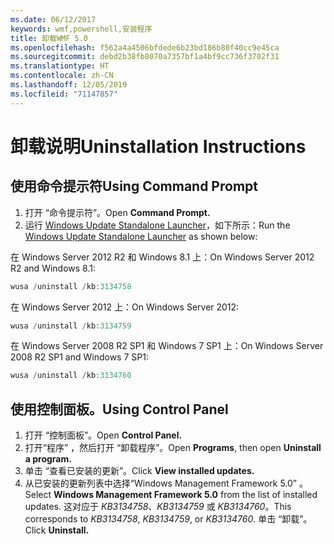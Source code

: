 ```yaml
---
ms.date: 06/12/2017
keywords: wmf,powershell,安装程序
title: 卸载WMF 5.0
ms.openlocfilehash: f562a4a4506bfdede6b23bd186b80f40cc9e45ca
ms.sourcegitcommit: debd2b38fb8070a7357bf1a4bf9cc736f3702f31
ms.translationtype: HT
ms.contentlocale: zh-CN
ms.lasthandoff: 12/05/2019
ms.locfileid: "71147857"
---
```

# <a name="uninstallation-instructions"></a><span data-ttu-id="55b9d-103">卸载说明</span><span class="sxs-lookup"><span data-stu-id="55b9d-103">Uninstallation Instructions</span></span>

## <a name="using-command-prompt"></a><span data-ttu-id="55b9d-104">使用命令提示符</span><span class="sxs-lookup"><span data-stu-id="55b9d-104">Using Command Prompt</span></span>

1. <span data-ttu-id="55b9d-105">打开  “命令提示符”。</span><span class="sxs-lookup"><span data-stu-id="55b9d-105">Open **Command Prompt.**</span></span>
2. <span data-ttu-id="55b9d-106">运行 [Windows Update Standalone Launcher](https://support.microsoft.com/en-us/kb/934307)，如下所示：</span><span class="sxs-lookup"><span data-stu-id="55b9d-106">Run the [Windows Update Standalone Launcher](https://support.microsoft.com/en-us/kb/934307) as shown below:</span></span>

<span data-ttu-id="55b9d-107">在 Windows Server 2012 R2 和 Windows 8.1 上：</span><span class="sxs-lookup"><span data-stu-id="55b9d-107">On Windows Server 2012 R2 and Windows 8.1:</span></span>

```powershell
wusa /uninstall /kb:3134758
```

<span data-ttu-id="55b9d-108">在 Windows Server 2012 上：</span><span class="sxs-lookup"><span data-stu-id="55b9d-108">On Windows Server 2012:</span></span>

```powershell
wusa /uninstall /kb:3134759
```

<span data-ttu-id="55b9d-109">在 Windows Server 2008 R2 SP1 和 Windows 7 SP1 上：</span><span class="sxs-lookup"><span data-stu-id="55b9d-109">On Windows Server 2008 R2 SP1 and Windows 7 SP1:</span></span>

```powershell
wusa /uninstall /kb:3134760
```

## <a name="using-control-panel"></a><span data-ttu-id="55b9d-110">使用控制面板。</span><span class="sxs-lookup"><span data-stu-id="55b9d-110">Using Control Panel</span></span>

1. <span data-ttu-id="55b9d-111">打开  “控制面板”。</span><span class="sxs-lookup"><span data-stu-id="55b9d-111">Open **Control Panel.**</span></span>
2. <span data-ttu-id="55b9d-112">打开“程序”  ，然后打开  “卸载程序”。</span><span class="sxs-lookup"><span data-stu-id="55b9d-112">Open **Programs**, then open **Uninstall a program.**</span></span>
3. <span data-ttu-id="55b9d-113">单击  “查看已安装的更新”。</span><span class="sxs-lookup"><span data-stu-id="55b9d-113">Click **View installed updates.**</span></span>
4. <span data-ttu-id="55b9d-114">从已安装的更新列表中选择“Windows Management Framework 5.0”  。</span><span class="sxs-lookup"><span data-stu-id="55b9d-114">Select **Windows Management Framework 5.0** from the list of installed updates.</span></span> <span data-ttu-id="55b9d-115">这对应于 *KB3134758*、*KB3134759* 或 *KB3134760*。</span><span class="sxs-lookup"><span data-stu-id="55b9d-115">This corresponds to *KB3134758*, *KB3134759*, or *KB3134760*.</span></span> <span data-ttu-id="55b9d-116">单击  “卸载”。</span><span class="sxs-lookup"><span data-stu-id="55b9d-116">Click **Uninstall.**</span></span>
